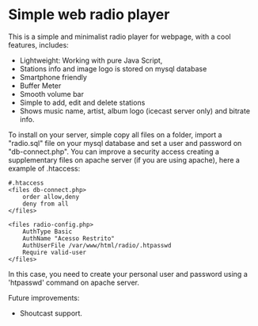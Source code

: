 # Simple web radio player

This is a simple and minimalist radio player for webpage, with a cool features, includes:

* Lightweight: Working with pure Java Script,
* Stations info and image logo is stored on mysql database
* Smartphone friendly
* Buffer Meter
* Smooth volume bar
* Simple to add, edit and delete stations
* Shows music name, artist, album logo (icecast server only) and bitrate info.

To install on your server, simple copy all files on a folder, import a "radio.sql" file on your mysql database and set a user and password on "db-connect.php". You can improve a security access creating a supplementary files on apache server (if you are using apache), here a example of .htaccess:

```
#.htaccess
<files db-connect.php>
    order allow,deny
    deny from all
</files>

<files radio-config.php>
    AuthType Basic
    AuthName "Acesso Restrito"
    AuthUserFile /var/www/html/radio/.htpasswd
    Require valid-user
</files>
```
In this case, you need to create your personal user and password using a 'htpasswd' command on apache server.

Future improvements:

* Shoutcast support.
